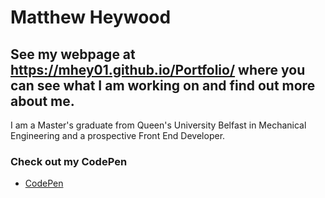 # Matthew Heywood

## See my webpage at https://mhey01.github.io/Portfolio/ where you can see what I am working on and find out more about me.

I am a Master's graduate from Queen's University Belfast in Mechanical Engineering and a prospective Front End Developer.

### Check out my CodePen

- [CodePen](https://codepen.io/mhey01/#)
